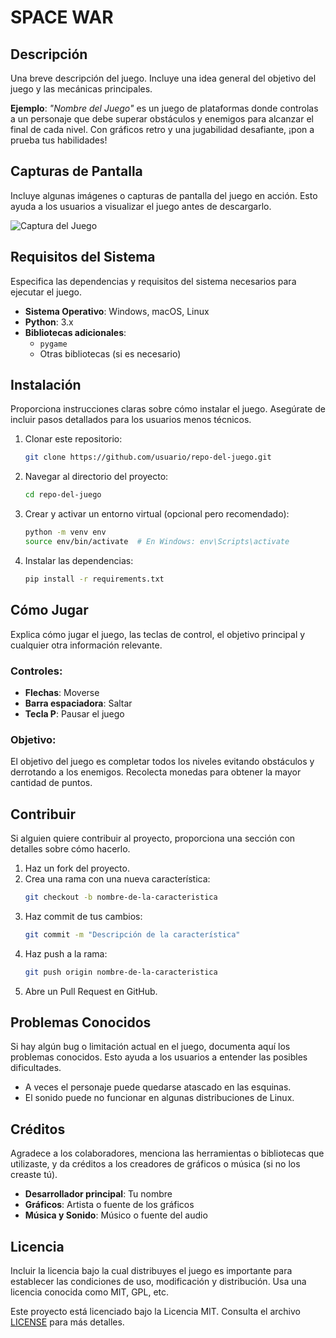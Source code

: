 # SPACE WAR

## Descripción
Una breve descripción del juego. Incluye una idea general del objetivo del juego y las mecánicas principales.

**Ejemplo**:
_"Nombre del Juego"_ es un juego de plataformas donde controlas a un personaje que debe superar obstáculos y enemigos para alcanzar el final de cada nivel. Con gráficos retro y una jugabilidad desafiante, ¡pon a prueba tus habilidades!

## Capturas de Pantalla
Incluye algunas imágenes o capturas de pantalla del juego en acción. Esto ayuda a los usuarios a visualizar el juego antes de descargarlo.

![Captura del Juego](ruta/a/captura.png)

## Requisitos del Sistema
Especifica las dependencias y requisitos del sistema necesarios para ejecutar el juego.

- **Sistema Operativo**: Windows, macOS, Linux
- **Python**: 3.x
- **Bibliotecas adicionales**:
  - `pygame`
  - Otras bibliotecas (si es necesario)

## Instalación

Proporciona instrucciones claras sobre cómo instalar el juego. Asegúrate de incluir pasos detallados para los usuarios menos técnicos.

1. Clonar este repositorio:
    ```bash
    git clone https://github.com/usuario/repo-del-juego.git
    ```
2. Navegar al directorio del proyecto:
    ```bash
    cd repo-del-juego
    ```
3. Crear y activar un entorno virtual (opcional pero recomendado):
    ```bash
    python -m venv env
    source env/bin/activate  # En Windows: env\Scripts\activate
    ```
4. Instalar las dependencias:
    ```bash
    pip install -r requirements.txt
    ```

## Cómo Jugar

Explica cómo jugar el juego, las teclas de control, el objetivo principal y cualquier otra información relevante.

### Controles:
- **Flechas**: Moverse
- **Barra espaciadora**: Saltar
- **Tecla P**: Pausar el juego

### Objetivo:
El objetivo del juego es completar todos los niveles evitando obstáculos y derrotando a los enemigos. Recolecta monedas para obtener la mayor cantidad de puntos.

## Contribuir
Si alguien quiere contribuir al proyecto, proporciona una sección con detalles sobre cómo hacerlo.

1. Haz un fork del proyecto.
2. Crea una rama con una nueva característica:
    ```bash
    git checkout -b nombre-de-la-caracteristica
    ```
3. Haz commit de tus cambios:
    ```bash
    git commit -m "Descripción de la característica"
    ```
4. Haz push a la rama:
    ```bash
    git push origin nombre-de-la-caracteristica
    ```
5. Abre un Pull Request en GitHub.

## Problemas Conocidos

Si hay algún bug o limitación actual en el juego, documenta aquí los problemas conocidos. Esto ayuda a los usuarios a entender las posibles dificultades.

- A veces el personaje puede quedarse atascado en las esquinas.
- El sonido puede no funcionar en algunas distribuciones de Linux.

## Créditos

Agradece a los colaboradores, menciona las herramientas o bibliotecas que utilizaste, y da créditos a los creadores de gráficos o música (si no los creaste tú).

- **Desarrollador principal**: Tu nombre
- **Gráficos**: Artista o fuente de los gráficos
- **Música y Sonido**: Músico o fuente del audio

## Licencia

Incluir la licencia bajo la cual distribuyes el juego es importante para establecer las condiciones de uso, modificación y distribución. Usa una licencia conocida como MIT, GPL, etc.

Este proyecto está licenciado bajo la Licencia MIT. Consulta el archivo [LICENSE](ruta/a/LICENSE) para más detalles.
